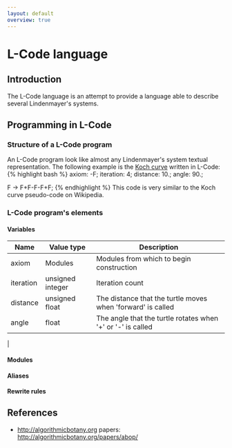 ```yaml
---
layout: default
overview: true
---
```


# L-Code language
## Introduction
The L-Code language is an attempt to provide a language able to describe
several Lindenmayer's systems.

## Programming in L-Code
### Structure of a L-Code program

An L-Code program look like almost any Lindenmayer's system textual representation.
The following example is the [Koch curve](https://en.wikipedia.org/wiki/L-system#Example_4:_Koch_curve)
written in L-Code:
{% highlight bash %}
axiom: -F;
iteration: 4;
distance: 10.;
angle: 90.;

F -> F+F-F-F+F;
{% endhighlight %}
This code is very similar to the Koch curve pseudo-code on Wikipedia.

### L-Code program's elements
#### Variables

| Name      | Value type       | Description                                                 |
|-----------|------------------|-------------------------------------------------------------|
| axiom     | Modules          | Modules from which to begin construction                    |
| iteration | unsigned integer | Iteration count                                             |
| distance  | unsigned float   | The distance that the turtle moves when 'forward' is called |
| angle     | float            | The angle that the turtle rotates when '+' or '-' is called |
| 
#### Modules
#### Aliases
#### Rewrite rules

## References

 - http://algorithmicbotany.org papers: http://algorithmicbotany.org/papers/abop/
  